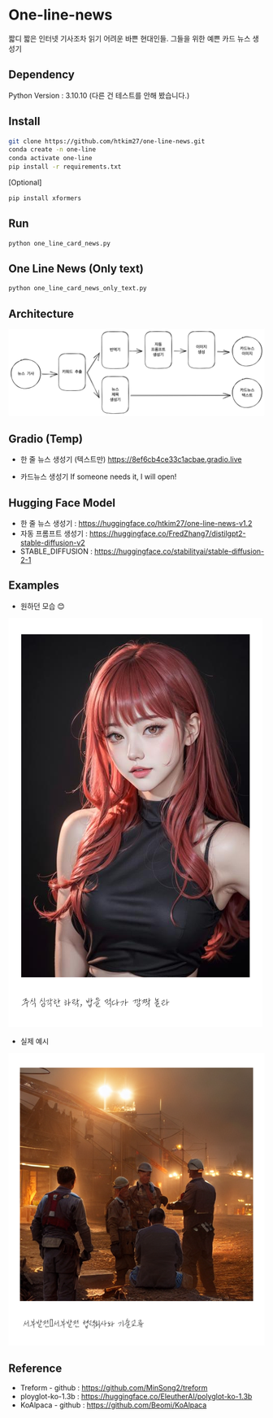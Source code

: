 # One-line-news
짧디 짧은 인터넷 기사조차 읽기 어려운 바쁜 현대인들.
그들을 위한 예쁜 카드 뉴스 생성기

## Dependency
Python Version : 3.10.10 
(다른 건 테스트를 안해 봤습니다.)

## Install
```bash
git clone https://github.com/htkim27/one-line-news.git
conda create -n one-line
conda activate one-line
pip install -r requirements.txt
```

[Optional]
```bash
pip install xformers
```

## Run
```bash
python one_line_card_news.py
```

## One Line News (Only text)
```bash
python one_line_card_news_only_text.py
```


## Architecture
![Architecture](./image/architecture.png)

## Gradio (Temp)
- 한 줄 뉴스 생성기 (텍스트만)
https://8ef6cb4ce33c1acbae.gradio.live

- 카드뉴스 생성기
If someone needs it, I will open!

## Hugging Face Model
- 한 줄 뉴스 생성기 : https://huggingface.co/htkim27/one-line-news-v1.2
- 자동 프롬프트 생성기 : https://huggingface.co/FredZhang7/distilgpt2-stable-diffusion-v2
- STABLE_DIFFUSION : https://huggingface.co/stabilityai/stable-diffusion-2-1

## Examples
- 원하던 모습 😊

![Example](./image/example.png)

- 실제 예시

![Example2](./image/example_2.png)

## Reference
- Treform - github : https://github.com/MinSong2/treform
- ployglot-ko-1.3b : https://huggingface.co/EleutherAI/polyglot-ko-1.3b
- KoAlpaca - github : https://github.com/Beomi/KoAlpaca
